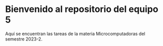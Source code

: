 # Bienvenido al repositorio del equipo 5

Aquí se encuentran las tareas de la materia Microcomputadoras del semestre 2023-2.
